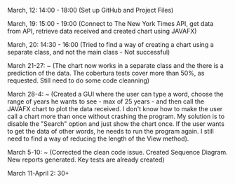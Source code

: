 March, 12: 14:00 - 18:00 (Set up GitHub and Project Files)

March, 19: 15:00 - 19:00 (Connect to The New York Times API, get data from API, retrieve data received and created chart using JAVAFX)

March, 20: 14:30 - 16:00 (Tried to find a way of creating a chart using a separate class, and not the main class - Not successful)

March 21-27: ~ (The chart now works in a separate class and the there is a prediction of the data. The cobertura tests cover more than 50%, as requested. Still need to do some code cleanning)

March 28-4: ~ (Created a GUI where the user can type a word, choose the range of years he wants to see - max of 25 years - and then call the JAVAFX chart to plot the data received. I don't know how to make the user call a chart more than once without crashing the program. My solution is to disable the "Search" option and just show the chart once. If the user wants to get the data of other words, he needs to run the program again. I still need to find a way of reducing the length of the View method).

March 5-10: ~ (Corrected the clean code issue. Created Sequence Diagram. New reports generated. Key tests are already created)

March 11-April 2: 30+
